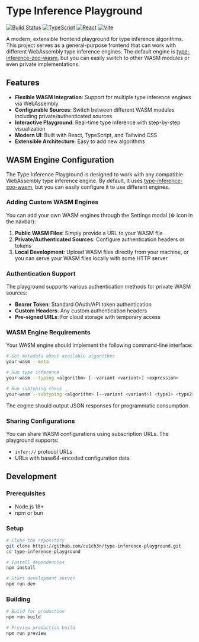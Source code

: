 # Type Inference Playground

[![Build Status](https://github.com/cu1ch3n/type-inference-playground/actions/workflows/build.yml/badge.svg)](https://github.com/cu1ch3n/type-inference-playground/actions)
[![TypeScript](https://img.shields.io/badge/TypeScript-007ACC?style=flat&logo=typescript&logoColor=white)](https://www.typescriptlang.org/)
[![React](https://img.shields.io/badge/React-20232A?style=flat&logo=react&logoColor=61DAFB)](https://reactjs.org/)
[![Vite](https://img.shields.io/badge/Vite-646CFF?style=flat&logo=vite&logoColor=white)](https://vitejs.dev/)

A modern, extensible frontend playground for type inference algorithms. This project serves as a general-purpose frontend that can work with different WebAssembly type inference engines. The default engine is [type-inference-zoo-wasm](https://github.com/cu1ch3n/type-inference-zoo-wasm), but you can easily switch to other WASM modules or even private implementations.

## Features

- **Flexible WASM Integration**: Support for multiple type inference engines via WebAssembly
- **Configurable Sources**: Switch between different WASM modules including private/authenticated sources
- **Interactive Playground**: Real-time type inference with step-by-step visualization
- **Modern UI**: Built with React, TypeScript, and Tailwind CSS
- **Extensible Architecture**: Easy to add new algorithms

## WASM Engine Configuration

The Type Inference Playground is designed to work with any compatible WebAssembly type inference engine. By default, it uses [type-inference-zoo-wasm](https://github.com/cu1ch3n/type-inference-zoo-wasm), but you can easily configure it to use different engines.

### Adding Custom WASM Engines

You can add your own WASM engines through the Settings modal (⚙️ icon in the navbar):

1. **Public WASM Files**: Simply provide a URL to your WASM file
2. **Private/Authenticated Sources**: Configure authentication headers or tokens
3. **Local Development**: Upload WASM files directly from your machine, or you can serve your WASM files locally with some HTTP server

### Authentication Support

The playground supports various authentication methods for private WASM sources:

- **Bearer Token**: Standard OAuth/API token authentication
- **Custom Headers**: Any custom authentication headers
- **Pre-signed URLs**: For cloud storage with temporary access

### WASM Engine Requirements

Your WASM engine should implement the following command-line interface:

```bash
# Get metadata about available algorithms
your-wasm --meta

# Run type inference
your-wasm --typing <algorithm> [--variant <variant>] <expression>

# Run subtyping check
your-wasm --subtyping <algorithm> [--variant <variant>] <type1> <type2>
```

The engine should output JSON responses for programmatic consumption.

### Sharing Configurations

You can share WASM configurations using subscription URLs. The playground supports:
- `infer://` protocol URLs
- URLs with base64-encoded configuration data

## Development

### Prerequisites

- Node.js 18+ 
- npm or bun

### Setup

```bash
# Clone the repository
git clone https://github.com/cu1ch3n/type-inference-playground.git
cd type-inference-playground

# Install dependencies
npm install

# Start development server
npm run dev
```

### Building

```bash
# Build for production
npm run build

# Preview production build
npm run preview
```
